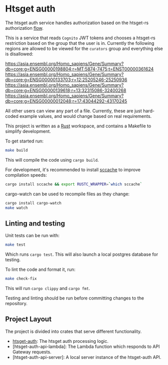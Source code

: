 # Htsget auth

The htsget auth service handles authorization based on the htsget-rs authorization [flow][htsget-auth].

This is a service that reads `Cognito` JWT tokens and chooses a htsget-rs restriction based on the group that
the user is in. Currently the following regions are allowed to be viewed for the `curators` group and everything
else is disallowed:

https://asia.ensembl.org/Homo_sapiens/Gene/Summary?db=core;g=ENSG00000198804;r=MT:5874-7475;t=ENST00000361624
https://asia.ensembl.org/Homo_sapiens/Gene/Summary?db=core;g=ENSG00000133703;r=12:25205246-25250936
https://asia.ensembl.org/Homo_sapiens/Gene/Summary?db=core;g=ENSG00000139618;r=13:32315086-32400268
https://asia.ensembl.org/Homo_sapiens/Gene/Summary?db=core;g=ENSG00000012048;r=17:43044292-43170245

All other users can view any part of a file. Currently, these are just hard-coded example values, and would
change based on real requirements.

This project is written as a [Rust][rust] workspace, and contains a Makefile to simplify development.

To get started run:

```sh
make build
```

This will compile the code using `cargo build`.

For development, it's recommended to install [sccache][sccache] to improve compilation speeds:

```sh
cargo install sccache && export RUSTC_WRAPPER=`which sccache`
```

cargo-watch can be used to recompile files as they change:

```sh
cargo install cargo-watch
make watch
```

## Linting and testing

Unit tests can be run with:

```sh
make test
```

Which runs `cargo test`. This will also launch a local postgres database for testing.

To lint the code and format it, run:

```sh
make check-fix
```

This will run `cargo clippy` and `cargo fmt`.

Testing and linting should be run before committing changes to the repository.

## Project Layout

The project is divided into crates that serve different functionality.

* [htsget-auth]: The htsget auth processing logic.
* [htsget-auth-api-lambda]: The Lambda function which responds to API Gateway requests.
* [htsget-auth-api-server]: A local server instance of the htsget-auth API.

[htsget-auth]: https://github.com/umccr/htsget-rs/tree/main/htsget-config#jwt-authorization
[rust]: https://www.rust-lang.org/tools/install
[sccache]: https://github.com/mozilla/sccache
[filemanager]: htsget-auth
[filemanager-api-lambda]: htsget-auth-api-lambda
[filemanager-api-server]: htsget-auth-api-server
